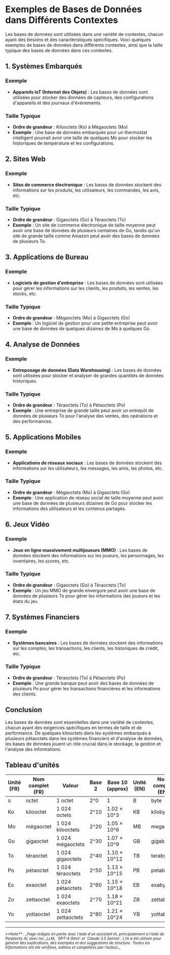 # Exemples de Bases de Données dans Différents Contextes

Les bases de données sont utilisées dans une variété de contextes, chacun ayant
des besoins et des caractéristiques spécifiques. Voici quelques exemples de
bases de données dans différents contextes, ainsi que la taille typique des
bases de données dans ces contextes.

## 1. Systèmes Embarqués

### Exemple

- **Appareils IoT (Internet des Objets)** : Les bases de données sont utilisées
  pour stocker des données de capteurs, des configurations d'appareils et des
  journaux d'événements.

### Taille Typique

- **Ordre de grandeur** : Kilooctets (Ko) à Mégaoctets (Mo)
- **Exemple** : Une base de données embarquée pour un thermostat intelligent
  pourrait avoir une taille de quelques Mo pour stocker les historiques de
  température et les configurations.

## 2. Sites Web

### Exemple

- **Sites de commerce électronique** : Les bases de données stockent des
  informations sur les produits, les utilisateurs, les commandes, les avis, etc.

### Taille Typique

- **Ordre de grandeur** : Gigaoctets (Go) à Téraoctets (To)
- **Exemple** : Un site de commerce électronique de taille moyenne peut avoir
  une base de données de plusieurs centaines de Go, tandis qu'un site de grande
  taille comme Amazon peut avoir des bases de données de plusieurs To.

## 3. Applications de Bureau

### Exemple

- **Logiciels de gestion d'entreprise** : Les bases de données sont utilisées
  pour gérer les informations sur les clients, les produits, les ventes, les
  stocks, etc.

### Taille Typique

- **Ordre de grandeur** : Mégaoctets (Mo) à Gigaoctets (Go)
- **Exemple** : Un logiciel de gestion pour une petite entreprise peut avoir une
  base de données de quelques dizaines de Mo à quelques Go.

## 4. Analyse de Données

### Exemple

- **Entreposage de données (Data Warehousing)** : Les bases de données sont
  utilisées pour stocker et analyser de grandes quantités de données
  historiques.

### Taille Typique

- **Ordre de grandeur** : Téraoctets (To) à Pétaoctets (Po)
- **Exemple** : Une entreprise de grande taille peut avoir un entrepôt de
  données de plusieurs To pour l'analyse des ventes, des opérations et des
  performances.

## 5. Applications Mobiles

### Exemple

- **Applications de réseaux sociaux** : Les bases de données stockent des
  informations sur les utilisateurs, les messages, les amis, les photos, etc.

### Taille Typique

- **Ordre de grandeur** : Mégaoctets (Mo) à Gigaoctets (Go)
- **Exemple** : Une application de réseau social de taille moyenne peut avoir
  une base de données de plusieurs dizaines de Go pour stocker les informations
  des utilisateurs et les contenus partagés.

## 6. Jeux Vidéo

### Exemple

- **Jeux en ligne massivement multijoueurs (MMO)** : Les bases de données
  stockent des informations sur les joueurs, les personnages, les inventaires,
  les scores, etc.

### Taille Typique

- **Ordre de grandeur** : Gigaoctets (Go) à Téraoctets (To)
- **Exemple** : Un jeu MMO de grande envergure peut avoir une base de données de
  plusieurs To pour gérer les informations des joueurs et les états du jeu.

## 7. Systèmes Financiers

### Exemple

- **Systèmes bancaires** : Les bases de données stockent des informations sur
  les comptes, les transactions, les clients, les historiques de crédit, etc.

### Taille Typique

- **Ordre de grandeur** : Téraoctets (To) à Pétaoctets (Po)
- **Exemple** : Une grande banque peut avoir des bases de données de plusieurs
  Po pour gérer les transactions financières et les informations des clients.

## Conclusion

Les bases de données sont essentielles dans une variété de contextes, chacun
ayant des exigences spécifiques en termes de taille et de performance. De
quelques kilooctets dans les systèmes embarqués à plusieurs pétaoctets dans les
systèmes financiers et d'analyse de données, les bases de données jouent un rôle
crucial dans le stockage, la gestion et l'analyse des informations.

## Tableau d'unités

| Unité (FR) | Nom complet (FR) | Valeur            | Base 2 | Base 10 (approx) | Unité (EN) | Nom complet (EN) |
|------------|------------------|-------------------|--------|------------------|------------|------------------|
| o          | octet            | 1 octet           | 2^0    | 1                | B          | byte             |
| Ko         | kilooctet        | 1 024 octets      | 2^10   | 1.02 × 10^3      | KB         | kilobyte         |
| Mo         | mégaoctet        | 1 024 kilooctets  | 2^20   | 1.05 × 10^6      | MB         | megabyte         |
| Go         | gigaoctet        | 1 024 mégaoctets  | 2^30   | 1.07 × 10^9      | GB         | gigabyte         |
| To         | téraoctet        | 1 024 gigaoctets  | 2^40   | 1.10 × 10^12     | TB         | terabyte         |
| Po         | pétaoctet        | 1 024 téraoctets  | 2^50   | 1.13 × 10^15     | PB         | petabyte         |
| Eo         | exaoctet         | 1 024 pétaoctets  | 2^60   | 1.15 × 10^18     | EB         | exabyte          |
| Zo         | zettaoctet       | 1 024 exaoctets   | 2^70   | 1.18 × 10^21     | ZB         | zettabyte        |
| Yo         | yottaoctet       | 1 024 zettaoctets | 2^80   | 1.21 × 10^24     | YB         | yottabyte        |


-------
<small>
   <cite>
      **Note** : _Page rédigée en partie avec l'aide d'un assistant IA, principalement
      à l'aide de Perplexity AI, avec les _LLM_ `GPT-4 Omni` et `Claude 3.5 Sonnet`. L'IA
      a été utilisée pour générer des explications, des exemples et des suggestions de
      structure. Toutes les informations ont été vérifiées, éditées et complétées par
      l'auteur._
   </cite>
</small>